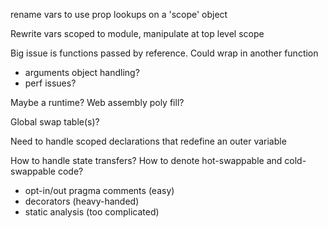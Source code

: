 rename vars to use prop lookups on a 'scope' object

Rewrite vars scoped to module, manipulate at top level scope

Big issue is functions passed by reference. Could wrap in another function
- arguments object handling?
- perf issues?

Maybe a runtime? Web assembly poly fill?

Global swap table(s)?

Need to handle scoped declarations that redefine an outer variable

How to handle state transfers?
How to denote hot-swappable and cold-swappable code?
  - opt-in/out pragma comments (easy)
  - decorators (heavy-handed)
  - static analysis (too complicated)